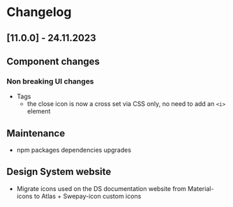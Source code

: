 # Changelog

## \[11.0.0\] - 24.11.2023

## Component changes

### Non breaking UI changes

- Tags
  - the close icon is now a cross set via CSS only, no need to add an `<i>` element

## Maintenance

- npm packages dependencies upgrades

## Design System website

- Migrate icons used on the DS documentation website from Material-icons to Atlas + Swepay-icon custom icons
